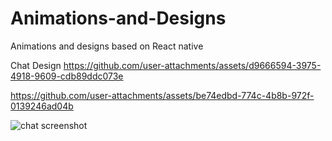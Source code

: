 # Animations-and-Designs
Animations and designs based on React native 

Chat Design
https://github.com/user-attachments/assets/d9666594-3975-4918-9609-cdb89ddc073e 


https://github.com/user-attachments/assets/be74edbd-774c-4b8b-972f-0139246ad04b 


![chat screenshot](https://github.com/user-attachments/assets/47e77cca-b8b6-49bc-be21-2a135722155c)

